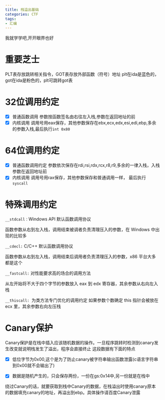 ```yaml
---
title: 栈溢出基础
categories: CTF
tags:
- 汇编
---
```

我就学学吧,开开眼界也好
<!--more-->
# 重要芝士
PLT表存放跳转相关指令，GOT表存放外部函数（符号）地址
plt在ida是蓝色的，got在ida是粉色的，plt可跳转got表
# 32位调用约定
 - [x] 普通函数调用
 参数按函数签名由右往左入栈,参数在返回地址的前
 - [x] 内核调用
 调用号用eax保存，其他参数保存在ebx,ecx,edx,esi,edi,ebp,多余的参数入栈,最后执行`int 0x80`
# 64位调用约定
 - [x] 普通函数调用约定
 参数依次保存在rdi,rsi,rdx,rcx,r8,r9,多余的一律入栈，入栈参数在返回地址前
 - [x] 内核调用
 调用号用rax保存，其他参数保存和普通调用一样， 最后执行`syscall `
# 特殊调用约定
`__stdcall：`Windows API 默认函数调用协议

函数参数从右到左入栈，调用结束被调者负责清理压入的参数，在 Windows 中出现的比较多

`__cdecl:` C/C++ 默认函数调用协议

函数参数从右到左入栈，调用结束后调用者负责清理压入的参数，x86 平台大多都是这个

`__fastcall:` 对性能要求高的场合的调用方法

从左开始将不大于四个字节的参数放入 eax 到 edx 寄存器，其余参数从右向左入栈

`__thiscall: `为类方法专门优化的调用约定
如果参数个数确定
this 指针会被放在 ecx 里，其余参数右向左压栈
# Canary保护
Canary保护是在栈中插入应该随机数据的操作。一旦程序跳转时检测到canary发生改变就说明栈发生了溢出，程序会直接终止
这段数据有下面的特点
 - [x] 低位字节为0x00,这个是为了防止canary被字符串输出函数泄露(c语言字符串到0x00就不会输出了)
 - [x] 数据是随机产生的，只会保存两份，一份在gs:0x14中,另一份就是在栈中
 
 
 绕过Canary的话，就要获取到栈中Canary的数据，在栈溢出时使用canary原本的数据填充canary的地址，再溢出到ebp。具体操作请百度Canary泄露